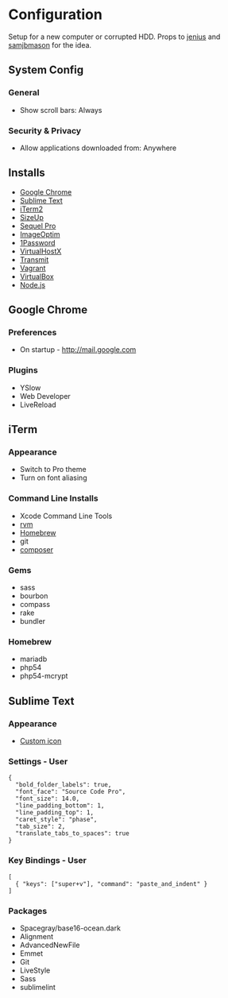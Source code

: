 Configuration
======

Setup for a new computer or corrupted HDD. Props to [jenius](https://github.com/jenius/config) and [samjbmason](https://github.com/samjbmason/config) for the idea.

## System Config

### General

* Show scroll bars: Always

### Security & Privacy

* Allow applications downloaded from: Anywhere

## Installs

* [Google Chrome](https://www.google.com/chrome)
* [Sublime Text](http://www.sublimetext.com)
* [iTerm2](http://www.iterm2.com)
* [SizeUp](http://www.irradiatedsoftware.com/sizeup)
* [Sequel Pro](http://www.sequelpro.com)
* [ImageOptim](http://imageoptim.com)
* [1Password](https://agilebits.com/onepassword)
* [VirtualHostX](http://clickontyler.com/virtualhostx)
* [Transmit](http://panic.com/transmit)
* [Vagrant](http://www.vagrantup.com)
* [VirtualBox](https://www.virtualbox.org)
* [Node.js](http://nodejs.org)

## Google Chrome

### Preferences

* On startup - http://mail.google.com

### Plugins

* YSlow
* Web Developer
* LiveReload

## iTerm

### Appearance

* Switch to Pro theme
* Turn on font aliasing

### Command Line Installs

* Xcode Command Line Tools
* [rvm](http://rvm.io)
* [Homebrew](http://brew.sh)
* git
* [composer](http://getcomposer.org/doc/00-intro.md#globally)

### Gems

* sass
* bourbon
* compass
* rake
* bundler

### Homebrew

* mariadb
* php54
* php54-mcrypt

## Sublime Text

### Appearance

* [Custom icon](http://cl.ly/Lp3Q)

### Settings - User

    {
	  "bold_folder_labels": true,
	  "font_face": "Source Code Pro",
	  "font_size": 14.0,
	  "line_padding_bottom": 1,
	  "line_padding_top": 1,
	  "caret_style": "phase",
	  "tab_size": 2,
	  "translate_tabs_to_spaces": true
    }

### Key Bindings - User

    [
      { "keys": ["super+v"], "command": "paste_and_indent" }
    ]

### Packages

* Spacegray/base16-ocean.dark
* Alignment
* AdvancedNewFile
* Emmet
* Git
* LiveStyle
* Sass
* sublimelint
